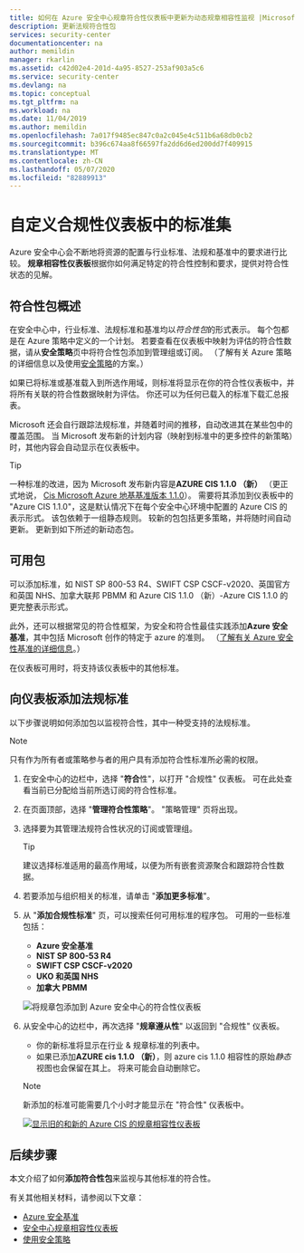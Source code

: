 ```yaml
---
title: 如何在 Azure 安全中心规章符合性仪表板中更新为动态规章相容性监视 |Microsoft Docs
description: 更新法规符合性包
services: security-center
documentationcenter: na
author: memildin
manager: rkarlin
ms.assetid: c42d02e4-201d-4a95-8527-253af903a5c6
ms.service: security-center
ms.devlang: na
ms.topic: conceptual
ms.tgt_pltfrm: na
ms.workload: na
ms.date: 11/04/2019
ms.author: memildin
ms.openlocfilehash: 7a017f9485ec847c0a2c045e4c511b6a68db0cb2
ms.sourcegitcommit: b396c674aa8f66597fa2dd6d6ed200dd7f409915
ms.translationtype: MT
ms.contentlocale: zh-CN
ms.lasthandoff: 05/07/2020
ms.locfileid: "82889913"
---
```

# <a name="customizing-the-set-of-standards-in-your-regulatory-compliance-dashboard"></a>自定义合规性仪表板中的标准集

Azure 安全中心会不断地将资源的配置与行业标准、法规和基准中的要求进行比较。 **规章相容性仪表板**根据你如何满足特定的符合性控制和要求，提供对符合性状态的见解。


## <a name="overview-of-compliance-packages"></a>符合性包概述

在安全中心中，行业标准、法规标准和基准均以*符合性包*的形式表示。  每个包都是在 Azure 策略中定义的一个计划。 若要查看在仪表板中映射为评估的符合性数据，请从**安全策略**页中将符合性包添加到管理组或订阅。 （了解有关 Azure 策略的详细信息以及使用[安全策略](tutorial-security-policy.md)的方案。）

如果已将标准或基准载入到所选作用域，则标准将显示在你的符合性仪表板中，并将所有关联的符合性数据映射为评估。 你还可以为任何已载入的标准下载汇总报表。

Microsoft 还会自行跟踪法规标准，并随着时间的推移，自动改进其在某些包中的覆盖范围。 当 Microsoft 发布新的计划内容（映射到标准中的更多控件的新策略）时，其他内容会自动显示在仪表板中。

> [!TIP]
> 一种标准的改进，因为 Microsoft 发布新内容是**AZURE CIS 1.1.0 （新）** （更正式地说， [Cis Microsoft Azure 地基基准版本 1.1.0](https://www.cisecurity.org/benchmark/azure/)）。 需要将其添加到仪表板中的 "Azure CIS 1.1.0"，这是默认情况下在每个安全中心环境中配置的 Azure CIS 的表示形式。 该包依赖于一组静态规则。 较新的包包括更多策略，并将随时间自动更新。 更新到如下所述的新动态包。


## <a name="available-packages"></a>可用包

可以添加标准，如 NIST SP 800-53 R4、SWIFT CSP CSCF-v2020、英国官方和英国 NHS、加拿大联邦 PBMM 和 Azure CIS 1.1.0 （新）-Azure CIS 1.1.0 的更完整表示形式。 

此外，还可以根据常见的符合性框架，为安全和符合性最佳实践添加**Azure 安全基准**，其中包括 Microsoft 创作的特定于 azure 的准则。 （[了解有关 Azure 安全性基准的详细信息](https://docs.microsoft.com/azure/security/benchmarks/introduction)。）

在仪表板可用时，将支持该仪表板中的其他标准。 


## <a name="adding-a-regulatory-standard-to-your-dashboard"></a>向仪表板添加法规标准

以下步骤说明如何添加包以监视符合性，其中一种受支持的法规标准。

> [!NOTE]
> 只有作为所有者或策略参与者的用户具有添加符合性标准所必需的权限。 

1. 在安全中心的边栏中，选择 "**符合**性"，以打开 "合规性" 仪表板。 可在此处查看当前已分配给当前所选订阅的符合性标准。   

1. 在页面顶部，选择 "**管理符合性策略**"。 "策略管理" 页将出现。

1. 选择要为其管理法规符合性状况的订阅或管理组。 

    > [!TIP]
    > 建议选择标准适用的最高作用域，以便为所有嵌套资源聚合和跟踪符合性数据。 

1. 若要添加与组织相关的标准，请单击 "**添加更多标准**"。 

1. 从 "**添加合规性标准**" 页，可以搜索任何可用标准的程序包。 可用的一些标准包括：

    - **Azure 安全基准**
    - **NIST SP 800-53 R4**
    - **SWIFT CSP CSCF-v2020**
    - **UKO 和英国 NHS**
    - **加拿大 PBMM**
    
    ![将规章包添加到 Azure 安全中心的符合性仪表板](./media/update-regulatory-compliance-packages/dynamic-regulatory-compliance-additional-standards.png)

1. 从安全中心的边栏中，再次选择 "**规章遵从性**" 以返回到 "合规性" 仪表板。
    * 你的新标准将显示在行业 & 规章标准的列表中。 
    * 如果已添加**AZURE cis 1.1.0 （新）**，则 azure cis 1.1.0 相容性的原始*静态*视图也会保留在其上。 将来可能会自动删除它。

    > [!NOTE]
    > 新添加的标准可能需要几个小时才能显示在 "符合性" 仪表板中。

    [![显示旧的和新的 Azure CIS 的规章相容性仪表板](media/update-regulatory-compliance-packages/regulatory-compliance-dashboard-with-benchmark-small.png)](media/update-regulatory-compliance-packages/regulatory-compliance-dashboard-with-benchmark.png#lightbox)

## <a name="next-steps"></a>后续步骤

本文介绍了如何**添加符合性包**来监视与其他标准的符合性。 

有关其他相关材料，请参阅以下文章： 

- [Azure 安全基准](https://docs.microsoft.com/azure/security/benchmarks/introduction)
- [安全中心规章相容性仪表板](security-center-compliance-dashboard.md)
- [使用安全策略](tutorial-security-policy.md)